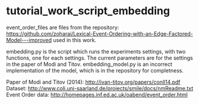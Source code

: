 # tutorial_work_script_embedding

event_order_files are files from the repository: https://github.com/zoharai/Lexical-Event-Ordering-with-an-Edge-Factored-Model---improved used in this work.

embedding.py is the script which runs the experiments settings, with two functions, one for each settings. The current parameters are for the settings in the paper of Modi and Titov.
embedding_model.py is an incorrect implementation of the model, which is in the repository for completness.

Paper of Modi and Titov (2014):
http://ivan-titov.org/papers/conll14.pdf
Dataset:
http://www.coli.uni-saarland.de/projects/smile/docs/nmReadme.txt
Event Order data:
http://homepages.inf.ed.ac.uk/oabend/event_order.html
